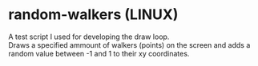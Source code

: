 # random-walkers (LINUX)
A test script I used for developing the draw loop.<br>
Draws a specified ammount of walkers (points) on the screen and adds a random value between -1 and 1 to their xy coordinates. 
